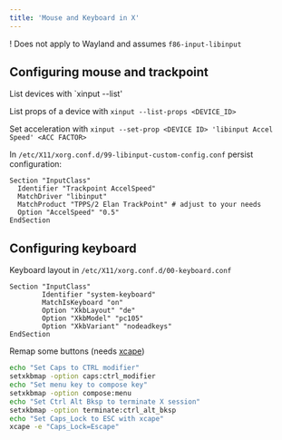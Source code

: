 ```yaml
---
title: 'Mouse and Keyboard in X'
---
```


! Does not apply to Wayland and assumes `f86-input-libinput`

## Configuring mouse and trackpoint

List devices with `xinput --list'

List props of a device with `xinput --list-props <DEVICE_ID>`

Set acceleration with `xinput --set-prop <DEVICE ID> 'libinput Accel Speed' <ACC FACTOR>`
    
In `/etc/X11/xorg.conf.d/99-libinput-custom-config.conf` persist configuration:
    
```
Section "InputClass"
  Identifier "Trackpoint AccelSpeed"
  MatchDriver "libinput"
  MatchProduct "TPPS/2 Elan TrackPoint" # adjust to your needs
  Option "AccelSpeed" "0.5"
EndSection
```

## Configuring keyboard

Keyboard layout in `/etc/X11/xorg.conf.d/00-keyboard.conf`

```
Section "InputClass"
        Identifier "system-keyboard"
        MatchIsKeyboard "on"
        Option "XkbLayout" "de"
        Option "XkbModel" "pc105"
        Option "XkbVariant" "nodeadkeys"
EndSection
```
    
Remap some buttons (needs [xcape](https://github.com/alols/xcape))
```sh
echo "Set Caps to CTRL modifier"
setxkbmap -option caps:ctrl_modifier
echo "Set menu key to compose key"
setxkbmap -option compose:menu
echo "Set Ctrl Alt Bksp to terminate X session"
setxkbmap -option terminate:ctrl_alt_bksp
echo "Set Caps_Lock to ESC with xcape"
xcape -e "Caps_Lock=Escape"
```